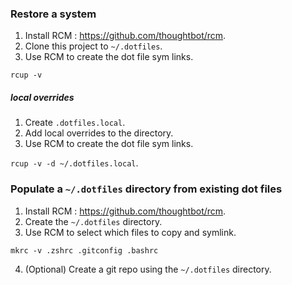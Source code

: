 ### Restore a system

1. Install RCM : https://github.com/thoughtbot/rcm.
2. Clone this project to `~/.dotfiles`.
3. Use RCM to create the dot file sym links.

`rcup -v`

##### local overrides

1. Create `.dotfiles.local`.
2. Add local overrides to the directory.
3. Use RCM to create the dot file sym links.

`rcup -v -d ~/.dotfiles.local`.


### Populate a `~/.dotfiles` directory from existing dot files

1. Install RCM : https://github.com/thoughtbot/rcm.
2. Create the `~/.dotfiles` directory.
3. Use RCM to select which files to copy and symlink.

`mkrc -v .zshrc .gitconfig .bashrc`

4. (Optional) Create a git repo using the `~/.dotfiles` directory.
